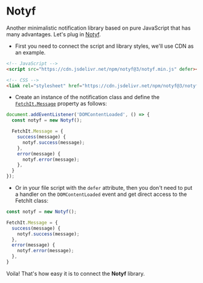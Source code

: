 # Notyf

Another minimalistic notification library based on pure JavaScript that has many advantages. Let's plug in [Notyf](https://carlosroso.com/notyf/).

<!--@include: ../../parts/notifier.tip.md-->

- First you need to connect the script and library styles, we'll use CDN as an example.

```html
<!-- JavaScript -->
<script src="https://cdn.jsdelivr.net/npm/notyf@3/notyf.min.js" defer></script>

<!-- CSS -->
<link rel="stylesheet" href="https://cdn.jsdelivr.net/npm/notyf@3/notyf.min.css">
```

- Create an instance of the notification class and define the [`FetchIt.Message`](/en/components/fetchit/frontend/class#fetchitmessage) property as follows:

```js
document.addEventListener('DOMContentLoaded', () => {
  const notyf = new Notyf();

  FetchIt.Message = {
    success(message) {
      notyf.success(message);
    },
    error(message) {
      notyf.error(message);
    },
  }
});
```

- Or in your file script with the `defer` attribute, then you don't need to put a handler on the `DOMContentLoaded` event and get direct access to the FetchIt class:

```js
const notyf = new Notyf();

FetchIt.Message = {
  success(message) {
    notyf.success(message);
  },
  error(message) {
    notyf.error(message);
  },
}
```

Voila! That's how easy it is to connect the **Notyf** library.
